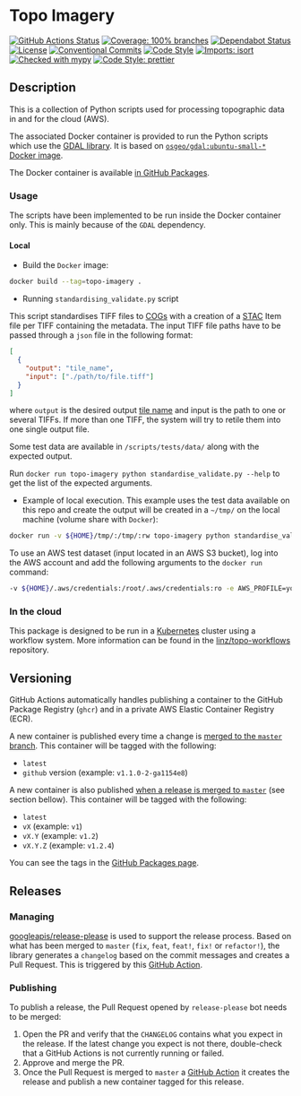 # Topo Imagery

[![GitHub Actions Status](https://github.com/linz/topo-imagery/workflows/Build/badge.svg)](https://github.com/linz/topo-imagery/actions)
[![Coverage: 100% branches](https://img.shields.io/badge/Coverage-100%25%20branches-brightgreen.svg)](https://pytest.org/)
[![Dependabot Status](https://badgen.net/badge/Dependabot/enabled?labelColor=2e3a44&color=blue)](https://github.com/linz/topo-imagery/network/updates)
[![License](https://badgen.net/github/license/linz/topo-imagery?labelColor=2e3a44&label=License)](https://github.com/linz/topo-imagery/blob/master/LICENSE)
[![Conventional Commits](https://badgen.net/badge/Commits/conventional?labelColor=2e3a44&color=EC5772)](https://conventionalcommits.org)
[![Code Style](https://badgen.net/badge/Code%20Style/black?labelColor=2e3a44&color=000000)](https://github.com/psf/black)
[![Imports: isort](https://img.shields.io/badge/%20imports-isort-%231674b1?style=flat&labelColor=2e3a44)](https://pycqa.github.io/isort/)
[![Checked with mypy](http://www.mypy-lang.org/static/mypy_badge.svg)](http://mypy-lang.org/)
[![Code Style: prettier](https://img.shields.io/badge/code_style-prettier-ff69b4.svg)](https://github.com/prettier/prettier)

## Description

This is a collection of Python scripts used for processing topographic data in and for the cloud (AWS).

The associated Docker container is provided to run the Python scripts which use the [GDAL library](https://gdal.org/). It is based on [`osgeo/gdal:ubuntu-small-*` Docker image](https://github.com/OSGeo/gdal/pkgs/container/gdal).

The Docker container is available [in GitHub Packages](https://github.com/linz/topo-imagery/pkgs/container/topo-imagery).

### Usage

The scripts have been implemented to be run inside the Docker container only. This is mainly because of the `GDAL` dependency.

#### Local

- Build the `Docker` image:

```bash
docker build --tag=topo-imagery .
```

- Running `standardising_validate.py` script

This script standardises TIFF files to [COGs](https://www.cogeo.org/) with a creation of a [STAC](https://stacspec.org/) Item file per TIFF containing the metadata.
The input TIFF file paths have to be passed through a `json` file in the following format:

```json
[
  {
    "output": "tile_name",
    "input": ["./path/to/file.tiff"]
  }
]
```

where `output` is the desired output [tile name](https://github.com/linz/topo-imagery/blob/6aa0fb565696cb99fb66ca92b8c678ef3523d11a/scripts/tile/tests/tile_index_data.py#L3-L514) and input is the path to one or several TIFFs. If more than one TIFF, the system will try to retile them into one single output file.

Some test data are available in `/scripts/tests/data/` along with the expected output.

Run `docker run topo-imagery python standardise_validate.py --help` to get the list of the expected arguments.

- Example of local execution. This example uses the test data available on this repo and create the output will be created in a `~/tmp/` on the local machine (volume share with `Docker`):

```bash
docker run -v ${HOME}/tmp/:/tmp/:rw topo-imagery python standardise_validate.py --preset webp --from-file ./tests/data/aerial.json --collection-id 123 --start-datetime 2023-01-01 --end-datetime 2023-01-01 --target /tmp/ --source-epsg 2193 --target-epsg 2193 --gsd 10m --create-footprints=true
```

To use an AWS test dataset (input located in an AWS S3 bucket), log into the AWS account and add the following arguments to the `docker run` command:

```bash
-v ${HOME}/.aws/credentials:/root/.aws/credentials:ro -e AWS_PROFILE=your-profile
```

### In the cloud

This package is designed to be run in a [Kubernetes](https://kubernetes.io/) cluster using a workflow system. More information can be found in the [linz/topo-workflows](https://github.com/linz/topo-workflows) repository.

## Versioning

GitHub Actions automatically handles publishing a container to the GitHub Package Registry (`ghcr`) and in a private AWS Elastic Container Registry (ECR).

A new container is published every time a change is [merged to the `master` branch](https://github.com/linz/topo-imagery/blob/master/.github/workflows/containers.yml). This container will be tagged with the following:

- `latest`
- `github` version (example: `v1.1.0-2-ga1154e8`)

A new container is also published [when a release is merged to `master`](https://github.com/linz/topo-imagery/blob/master/.github/workflows/release-please.yml) (see section bellow). This container will be tagged with the following:

- `latest`
- `vX` (example: `v1`)
- `vX.Y` (example: `v1.2`)
- `vX.Y.Z` (example: `v1.2.4`)

You can see the tags in the [GitHub Packages page](https://github.com/linz/topo-imagery/pkgs/container/topo-imagery).

## Releases

### Managing

[googleapis/release-please](https://github.com/googleapis/release-please) is used to support the release process.
Based on what has been merged to `master` (`fix`, `feat`, `feat!`, `fix!` or `refactor!`), the library generates a `changelog` based on the commit messages and creates a Pull Request. This is triggered by this [GitHub Action](https://github.com/linz/topo-imagery/blob/master/.github/workflows/release-please.yml).

### Publishing

To publish a release, the Pull Request opened by `release-please` bot needs to be merged:

1. Open the PR and verify that the `CHANGELOG` contains what you expect in the release. If the latest change you expect is not there, double-check that a GitHub Actions is not currently running or failed.
2. Approve and merge the PR.
3. Once the Pull Request is merged to `master` a [GitHub Action](https://github.com/linz/topo-imagery/blob/master/.github/workflows/release-please.yml) it creates the release and publish a new container tagged for this release.

